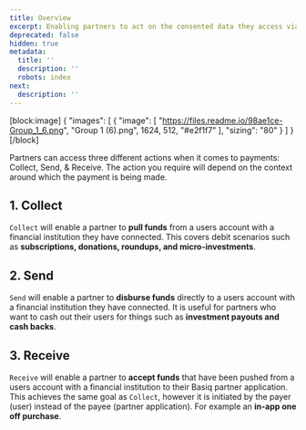 ```yaml
---
title: Overview
excerpt: Enabling partners to act on the consented data they access via our API.
deprecated: false
hidden: true
metadata:
  title: ''
  description: ''
  robots: index
next:
  description: ''
---
```

[block:image]
{
  "images": [
    {
      "image": [
        "https://files.readme.io/98ae1ce-Group_1_6.png",
        "Group 1 (6).png",
        1624,
        512,
        "#e2f1f7"
      ],
      "sizing": "80"
    }
  ]
}
[/block]
&nbsp;
&nbsp;

Partners can access three different actions when it comes to payments: Collect, Send, & Receive. The action you require will depend on the context around which the payment is being made. 

## 1. Collect

`Collect` will enable a partner to **pull funds** from a users account with a financial institution they have connected. This covers debit scenarios such as **subscriptions, donations, roundups, and micro-investments**.

## 2. Send
`Send` will enable a partner to **disburse funds** directly to a users account with a financial institution they have connected. It is useful for partners who want to cash out their users for things such as **investment payouts and cash backs**. 

## 3. Receive
`Receive` will enable a partner to **accept funds** that have been pushed from a users account with a financial institution to their Basiq partner application. This achieves the same goal as `Collect`, however it is initiated by the payer (user) instead of the payee (partner application). For example an **in-app one off purchase**.